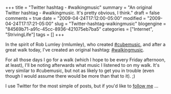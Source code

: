 +++
title = "Twitter hashtag - #walkingmusic"
summary = "An original Twitter hashtag - #walkingmusic. It's pretty obvious, I think."
draft = false
comments = true
date = "2009-04-24T17:12:00-05:00"
modified = "2009-04-24T17:17:21-05:00"
slug = "Twitter-hashtag-walkingmusic"
blogengine = "84569b71-a91c-45cc-8936-421075eb7ba5"
categories = ["Internet", "StrivingLife"]
tags = []
+++

<p>
In the spirit of Rob Lumley (rmlumley), who created <a href="http://rmlumley.com/2009/04/twitter-hash-tag/">#cubemusic</a>, and after a great walk today, I&#39;ve created an original hashtag: <a href="http://search.twitter.com/search?q=%23walkingmusic">#walkingmusic</a>.
</p>
<p>
For all those days I go for a walk (which I hope to be every Friday afternoon, at least), I&#39;ll be noting afterwards what music I listened to on my walk. It&#39;s very similar to #cubemusic, but not as likely to get you in trouble (even though I would assume there would be more than that to it). ;)
</p>
<p>
I use Twitter for the most simple of posts, but if you&#39;d like to <a href="http://twitter.com/strivinglife">follow me</a> ...
</p>

